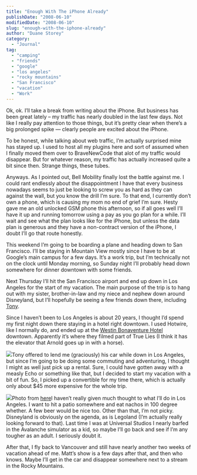 ```yaml
---
title: "Enough With The iPhone Already"
publishDate: "2008-06-10"
modifiedDate: "2008-06-10"
slug: "enough-with-the-iphone-already"
author: "Duane Storey"
category:
  - "Journal"
tag:
  - "camping"
  - "friends"
  - "google"
  - "los angeles"
  - "rocky mountains"
  - "San Francisco"
  - "vacation"
  - "Work"
---
```


Ok, ok. I’ll take a break from writing about the iPhone. But business has been great lately – my traffic has nearly doubled in the last few days. Not like I really pay attention to those things, but it’s pretty clear when there’s a big prolonged spike — clearly people are excited about the iPhone.

To be honest, while talking about web traffic, I’m actually surprised mine has stayed up. I used to host all my plugins here and sort of assumed when I finally moved them over to BraveNewCode that alot of my traffic would disappear. But for whatever reason, my traffic has actually increased quite a bit since then. Strange things, these tubes.

Anyways. As I pointed out, Bell Mobility finally lost the battle against me. I could rant endlessly about the disappointment I have that every business nowadays seems to just be looking to screw you as hard as they can against the wall, but you know the drill I’m sure. To that end, I currently don’t own a phone, which is causing my mom no end of grief I’m sure. Hesty gave me an old unlocked GSM phone this afternoon, so if all goes well I’ll have it up and running tomorrow using a pay as you go plan for a while. I’ll wait and see what the plan looks like for the iPhone, but unless the data plan is generous and they have a non-contract version of the iPhone, I doubt I’ll go that route honestly.

This weekend I’m going to be boarding a plane and heading down to San Francisco. I’ll be staying in Mountain View mostly since I have to be at Google’s main campus for a few days. It’s a work trip, but I’m technically not on the clock until Monday morning, so Sunday night I’ll probably head down somewhere for dinner downtown with some friends.

Next Thursday I’ll hit the San Francisco airport and end up down in Los Angeles for the start of my vacation. The main purpose of the trip is to hang out with my sister, brother-in-law and my niece and nephew down around Disneyland, but I’ll hopefully be seeing a few friends down there, including [Tony](http://www.tonypierce.com).

Since I haven’t been to Los Angeles is about 20 years, I thought I’d spend my first night down there staying in a hotel right downtown. I used Hotwire, like I normally do, and ended up at the [Westin Bonaventure Hotel](http://www.starwoodhotels.com/westin/property/overview/index.html?propertyID=1004) downtown. Apparently it’s where they filmed part of True Lies (I think it has the elevator that Arnold goes up in with a horse).

![](http://www.starwoodhotels.com/pub/media/1004/wes1004po.14833_md.jpg)Tony offered to lend me (graciously) his car while down in Los Angeles, but since I’m going to be doing some commuting and adventuring, I thought I might as well just pick up a rental. Sure, I could have gotten away with a measly Echo or something like that, but I decided to start my vacation with a bit of fun. So, I picked up a convertible for my time there, which is actually only about $45 more expensive for the whole trip.

![](http://www.lasplash.com/uploads/1/solara_convertible_splash2.jpg)Photo from [here](http://www.lasplash.com/publish/cat_index_Vehicles/2006_Toyota_Solara_Convertible_Review_Road_Test.php)I haven’t really given much thought to what I’ll do in Los Angeles. I want to hit a patio somewhere and eat nachos in 100 degree whether. A few beer would be nice too. Other than that, I’m not picky. Disneyland is obviously on the agenda, as is Legoland (I’m actually really looking forward to that). Last time I was at Universal Studios I nearly barfed in the Avalanche simulator as a kid, so maybe I’ll go back and see if I’m any tougher as an adult. I seriously doubt it.

After that, I fly back to Vancouver and still have nearly another two weeks of vacation ahead of me. Matt’s show is a few days after that, and then who knows. Maybe I’ll get in the car and disappear somewhere next to a stream in the Rocky Mountains.